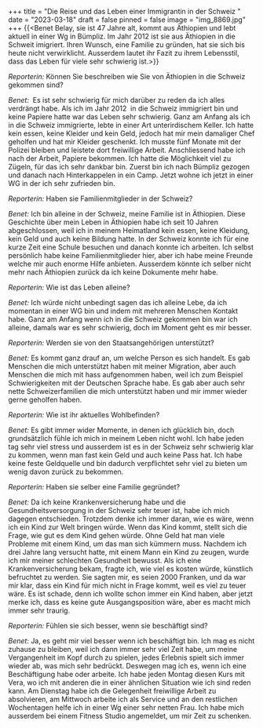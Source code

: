 +++
title = "Die Reise und das Leben einer Immigrantin in der Schweiz "
date = "2023-03-18"
draft = false
pinned = false
image = "img_8869.jpg"
+++
{{<Benet Belay, sie ist 47 Jahre alt, kommt aus Äthiopien und lebt aktuell in einer Wg in Bümpliz. Im Jahr 2012 ist sie aus Äthiopien in die Schweit imigriert. Ihren Wunsch, eine Familie zu gründen, hat sie sich bis heute nicht verwirklicht. Ausserdem lautet ihr Fazit zu ihrem Lebensstil, dass das Leben für viele sehr schwierig ist.>}} 

*Reporterin:* Können Sie beschreiben wie Sie von Äthiopien in die Schweiz gekommen sind?

*Benet:*  Es ist sehr schwierig für mich darüber zu reden da ich alles verdrängt habe. Als ich im Jahr 2012  in die Schweiz immigriert bin und keine Papiere hatte war das Leben sehr schwierig. Ganz am Anfang als ich in die Schweiz immigrierte, lebte in einer Art unterirdischem Keller. Ich hatte kein essen, keine Kleider und kein Geld, jedoch hat mir mein damaliger Chef geholfen und hat mir Kleider geschenkt. Ich musste fünf Monate mit der Polizei bleiben und leistete dort freiwillige Arbeit. Anschliessend habe ich nach der Arbeit, Papiere bekommen. Ich hatte die Möglichkeit viel zu Zügeln, für das ich sehr dankbar bin. Zuerst bin ich nach Bümpliz gezogen und danach nach Hinterkappelen in ein Camp. Jetzt wohne ich jetzt in einer WG in der ich sehr zufrieden bin. 

*Reporterin:* Haben sie Familienmitglieder in der Schweiz?

*Benet:* Ich bin alleine in der Schweiz, meine Familie ist in Äthiopien. Diese Geschichte über mein Leben in Äthiopien habe ich seit 10 Jahren abgeschlossen, weil ich in meinem Heimatland kein essen, keine Kleidung, kein Geld und auch keine Bildung hatte. In der Schweiz konnte ich für eine kurze Zeit eine Schule besuchen und danach konnte ich arbeiten. Ich selbst persönlich habe keine Familienmitglieder hier, aber ich habe meine Freunde welche mir auch enorme Hilfe anbieten. Ausserdem könnte ich selber nicht mehr nach Äthiopien zurück da ich keine Dokumente mehr habe. 

*Reporterin:* Wie ist das Leben alleine?

*Benet:* Ich würde nicht unbedingt sagen das ich alleine Lebe, da ich momentan in einer WG bin und indem mit mehreren Menschen Kontakt habe. Ganz am Anfang wenn ich in die Schweiz gekommen bin war ich alleine, damals war es sehr schwierig, doch im Moment geht es mir besser. 

*Reporterin:* Werden sie von den Staatsangehörigen unterstützt?

*Benet:* Es kommt ganz drauf an, um welche Person es sich handelt. Es gab Menschen die mich unterstützt haben mit meiner Migration, aber auch Menschen die mich mit hass aufgenommen haben, weil ich zum Beispiel Schwierigkeiten mit der Deutschen Sprache habe. Es gab aber auch sehr nette Schweizerfamilien die mich unterstützt haben und mir immer wieder gerne geholfen haben.

*Reporterin:* Wie ist ihr aktuelles Wohlbefinden?

*Benet:* Es gibt immer wider Momente, in denen ich glücklich bin, doch grundsätzlich fühle ich mich in meinem Leben nicht wohl. Ich habe jeden tag sehr viel stress und ausserdem ist es in der Schweiz sehr schwierig klar zu kommen, wenn man fast kein Geld und auch keine Pass hat. Ich habe keine feste Geldquelle und bin dadurch verpflichtet sehr viel zu bieten um wenig davon zurück zu bekommen. 

*Reporterin:* Haben sie selber eine Familie gegründet?

*Benet:* Da ich keine Krankenversicherung habe und die Gesundheitsversorgung in der Schweiz sehr teuer ist, habe ich mich dagegen entschieden. Trotzdem denke ich immer daran, wie es wäre, wenn ich ein Kind zur Welt bringen würde. Wenn das Kind kommt, stellt sich die Frage, wie gut es dem Kind gehen würde. Ohne Geld hat man viele Probleme mit einem Kind, um das man sich kümmern muss. Nachdem ich drei Jahre lang versucht hatte, mit einem Mann ein Kind zu zeugen, wurde ich mir meiner schlechten Gesundheit bewusst. Als ich eine Krankenversicherung bekam, fragte ich, wie viel es kosten würde, künstlich befruchtet zu werden. Sie sagten mir, es seien 2000 Franken, und da war mir klar, dass ein Kind für mich nicht in Frage kommt, weil es viel zu teuer wäre. Es ist schade, denn ich wollte schon immer ein Kind haben, aber jetzt merke ich, dass es keine gute Ausgangsposition wäre, aber es macht mich immer sehr traurig.

*Reporterin:* Fühlen sie sich besser, wenn sie beschäftigt sind?

*Benet:* Ja, es geht mir viel besser wenn ich beschäftigt bin. Ich mag es nicht zuhause zu bleiben, weil ich dann immer sehr viel Zeit habe, um meine Vergangenheit im Kopf durch zu spielen, jedes Erlebnis spielt sich immer wieder ab, was mich sehr bedrückt. Deswegen mag ich es, wenn ich eine Beschäftigung habe oder arbeite. Ich habe jeden Montag diesen Kurs mit Vera, wo ich mit anderen die in einer ähnlichen Situation wie ich sind reden kann. Am Dienstag habe ich die Gelegenheit freiwillige Arbeit zu absolvieren, am Mittwoch arbeite ich als Service und an den restlichen Wochentagen helfe ich in einer Wg einer sehr netten Frau. Ich habe mich ausserdem bei einem Fitness Studio angemeldet, um mir Zeit zu schenken.